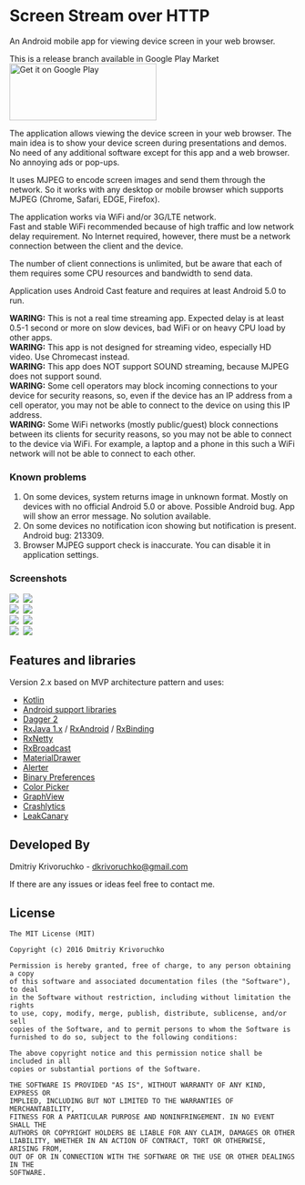 # Screen Stream over HTTP
An Android mobile app for viewing device screen in your web browser.

This is a release branch available in Google Play Market<br>
<a href='https://play.google.com/store/apps/details?id=info.dvkr.screenstream&pcampaignid=MKT-Other-global-all-co-prtnr-py-PartBadge-Mar2515-1'><img height="100" width="258" alt='Get it on Google Play' src='https://play.google.com/intl/en_us/badges/images/generic/en_badge_web_generic.png'/></a>

The application allows viewing the device screen in your web browser.
The main idea is to show your device screen during presentations and demos.
No need of any additional software except for this app and a web browser.
No annoying ads or pop-ups.

It uses MJPEG to encode screen images and send them through the network. So it works with any desktop or mobile browser which supports MJPEG (Chrome, Safari, EDGE, Firefox).

The application works via WiFi and/or 3G/LTE network.<br>
Fast and stable WiFi recommended because of high traffic and low network delay requirement.
No Internet required, however, there must be a network connection between the client and the device.

The number of client connections is unlimited, but be aware that each of them requires some CPU resources and bandwidth to send data.

Application uses Android Cast feature and requires at least Android 5.0 to run.

**WARING:** This is not a real time streaming app. Expected delay is at least 0.5-1 second or more on slow devices, bad WiFi or on heavy CPU load by other apps.<br>
**WARING:** This app is not designed for streaming video, especially HD video. Use Chromecast instead.<br>
**WARING:** This app does NOT support SOUND streaming, because MJPEG does not support sound.<br>
**WARING:** Some cell operators may block incoming connections to your device for security reasons, so, even if the device has an IP address from a cell operator, you may not be able to connect to the device on using this IP address.<br>
**WARING:** Some WiFi networks (mostly public/guest) block connections between its clients for security reasons, so you may not be able to connect to the device via WiFi. For example, a laptop and a phone in this such a WiFi network will not be able to connect to each other.

### Known problems

1. On some devices, system returns image in unknown format. Mostly on devices with no official Android 5.0 or above. Possible Android bug. App will show an error message. No solution available.
2. On some devices no notification icon showing but notification is present. Android bug: 213309.
3. Browser MJPEG support check is inaccurate. You can disable it in application settings.

### Screenshots

![](screenshots/screenshot_1.png)&nbsp;
![](screenshots/screenshot_2.png)<br>
![](screenshots/screenshot_3.png)&nbsp;
![](screenshots/screenshot_4.png)<br>
![](screenshots/screenshot_5.png)&nbsp;
![](screenshots/screenshot_6.png)<br>
![](screenshots/screenshot_7.png)&nbsp;
![](screenshots/screenshot_8.png)

## Features and libraries

Version 2.x based on MVP architecture pattern and uses:
* [Kotlin](https://kotlinlang.org)
* [Android support libraries](https://developer.android.com/topic/libraries/support-library/index.html)
* [Dagger 2](https://github.com/google/dagger)
* [RxJava 1.x](https://github.com/ReactiveX/RxJava/tree/1.x) / [RxAndroid](https://github.com/ReactiveX/RxAndroid/tree/1.x) / [RxBinding](https://github.com/JakeWharton/RxBinding/tree/version-one)
* [RxNetty](https://github.com/ReactiveX/RxNetty)
* [RxBroadcast](https://github.com/cantrowitz/RxBroadcast)
* [MaterialDrawer](https://github.com/mikepenz/MaterialDrawer)
* [Alerter](https://github.com/Tapadoo/Alerter)
* [Binary Preferences](https://github.com/iamironz/binaryprefs)
* [Color Picker](https://github.com/jrummyapps/colorpicker)
* [GraphView](https://github.com/appsthatmatter/GraphView)
* [Crashlytics](https://try.crashlytics.com/)
* [LeakCanary](https://github.com/square/leakcanary)


## Developed By

Dmitriy Krivoruchko - <dkrivoruchko@gmail.com>

If there are any issues or ideas feel free to contact me.

## License

```
The MIT License (MIT)

Copyright (c) 2016 Dmitriy Krivoruchko

Permission is hereby granted, free of charge, to any person obtaining a copy
of this software and associated documentation files (the "Software"), to deal
in the Software without restriction, including without limitation the rights
to use, copy, modify, merge, publish, distribute, sublicense, and/or sell
copies of the Software, and to permit persons to whom the Software is
furnished to do so, subject to the following conditions:

The above copyright notice and this permission notice shall be included in all
copies or substantial portions of the Software.

THE SOFTWARE IS PROVIDED "AS IS", WITHOUT WARRANTY OF ANY KIND, EXPRESS OR
IMPLIED, INCLUDING BUT NOT LIMITED TO THE WARRANTIES OF MERCHANTABILITY,
FITNESS FOR A PARTICULAR PURPOSE AND NONINFRINGEMENT. IN NO EVENT SHALL THE
AUTHORS OR COPYRIGHT HOLDERS BE LIABLE FOR ANY CLAIM, DAMAGES OR OTHER
LIABILITY, WHETHER IN AN ACTION OF CONTRACT, TORT OR OTHERWISE, ARISING FROM,
OUT OF OR IN CONNECTION WITH THE SOFTWARE OR THE USE OR OTHER DEALINGS IN THE
SOFTWARE.
```